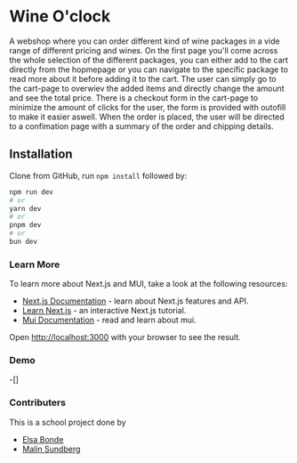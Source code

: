 # Wine O'clock

A webshop where you can order different kind of wine packages in a vide range of different pricing and wines. On the first page you'll come across the whole selection of the different packages, you can either add to the cart directly from the hopmepage or you can navigate to the specific package to read more about it before adding it to the cart. The user can simply go to the cart-page to overwiev the added items and directly change the amount and see the total price. There is a checkout form in the cart-page to minimize the amount of clicks for the user, the form is provided with outofill to make it easier aswell. When the order is placed, the user will be directed to a confimation page with a summary of the order and chipping details.

## Installation

Clone from GitHub, run `npm install` followed by:

```bash
npm run dev
# or
yarn dev
# or
pnpm dev
# or
bun dev
```

### Learn More

To learn more about Next.js and MUI, take a look at the following resources:

- [Next.js Documentation](https://nextjs.org/docs) - learn about Next.js features and API.
- [Learn Next.js](https://nextjs.org/learn) - an interactive Next.js tutorial.
- [Mui Documentation](https://mui.com/) - read and learn about mui.

Open [http://localhost:3000](http://localhost:3000) with your browser to see the result.

### Demo

-[]

### Contributers

This is a school project done by

- [Elsa Bonde](https://github.com/ElsaBonde)
- [Malin Sundberg](https://github.com/Malinsund)
